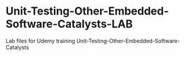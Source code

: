 # Unit-Testing-Other-Embedded-Software-Catalysts-LAB
Lab files for Udemy training Unit-Testing-Other-Embedded-Software-Catalysts
